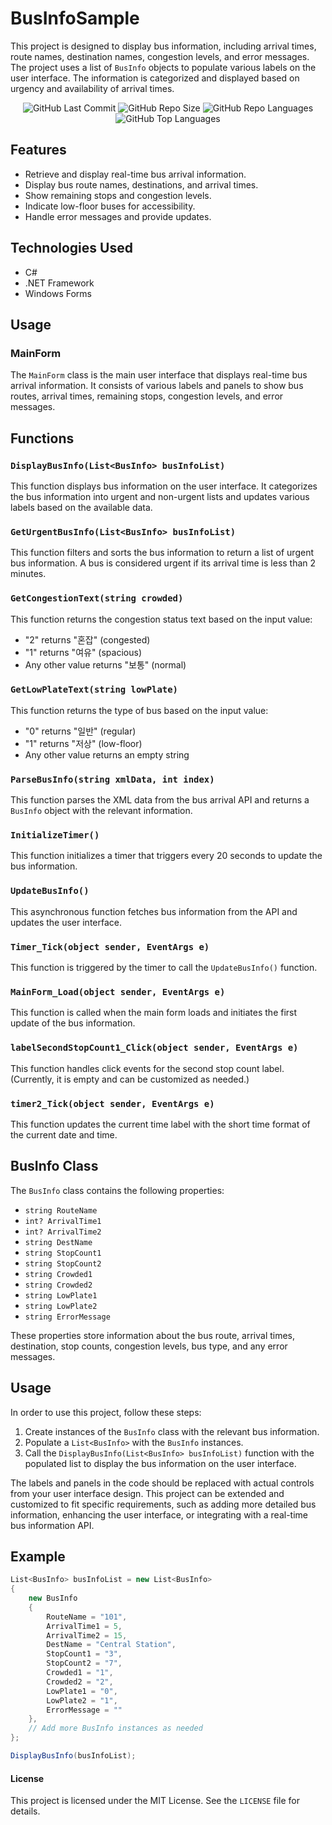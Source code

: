 # BusInfoSample
This project is designed to display bus information, including arrival times, route names, destination names, congestion levels, and error messages. The project uses a list of `BusInfo` objects to populate various labels on the user interface. The information is categorized and displayed based on urgency and availability of arrival times.

<div align="center">
<img alt="GitHub Last Commit" src="https://img.shields.io/github/last-commit/happybono/BusInfoSample"> 
<img alt="GitHub Repo Size" src="https://img.shields.io/github/repo-size/happybono/BusInfoSample">
<img alt="GitHub Repo Languages" src="https://img.shields.io/github/languages/count/happybono/BusInfoSample">
<img alt="GitHub Top Languages" src="https://img.shields.io/github/languages/top/HappyBono/BusInfoSample">
</div>

## Features
- Retrieve and display real-time bus arrival information.
- Display bus route names, destinations, and arrival times.
- Show remaining stops and congestion levels.
- Indicate low-floor buses for accessibility.
- Handle error messages and provide updates.

## Technologies Used
- C#
- .NET Framework
- Windows Forms

## Usage
### MainForm
The `MainForm` class is the main user interface that displays real-time bus arrival information. It consists of various labels and panels to show bus routes, arrival times, remaining stops, congestion levels, and error messages.

## Functions
### `DisplayBusInfo(List<BusInfo> busInfoList)`
This function displays bus information on the user interface. It categorizes the bus information into urgent and non-urgent lists and updates various labels based on the available data.

### `GetUrgentBusInfo(List<BusInfo> busInfoList)`
This function filters and sorts the bus information to return a list of urgent bus information. A bus is considered urgent if its arrival time is less than 2 minutes.

### `GetCongestionText(string crowded)`
This function returns the congestion status text based on the input value:
- "2" returns "혼잡" (congested)
- "1" returns "여유" (spacious)
- Any other value returns "보통" (normal)

### `GetLowPlateText(string lowPlate)`
This function returns the type of bus based on the input value:
- "0" returns "일반" (regular)
- "1" returns "저상" (low-floor)
- Any other value returns an empty string

### `ParseBusInfo(string xmlData, int index)`
This function parses the XML data from the bus arrival API and returns a `BusInfo` object with the relevant information.

### `InitializeTimer()`
This function initializes a timer that triggers every 20 seconds to update the bus information.

### `UpdateBusInfo()`
This asynchronous function fetches bus information from the API and updates the user interface.

### `Timer_Tick(object sender, EventArgs e)`
This function is triggered by the timer to call the `UpdateBusInfo()` function.

### `MainForm_Load(object sender, EventArgs e)`
This function is called when the main form loads and initiates the first update of the bus information.

### `labelSecondStopCount1_Click(object sender, EventArgs e)`
This function handles click events for the second stop count label. (Currently, it is empty and can be customized as needed.)

### `timer2_Tick(object sender, EventArgs e)`
This function updates the current time label with the short time format of the current date and time.

## BusInfo Class
The `BusInfo` class contains the following properties:
- `string RouteName`
- `int? ArrivalTime1`
- `int? ArrivalTime2`
- `string DestName`
- `string StopCount1`
- `string StopCount2`
- `string Crowded1`
- `string Crowded2`
- `string LowPlate1`
- `string LowPlate2`
- `string ErrorMessage`

These properties store information about the bus route, arrival times, destination, stop counts, congestion levels, bus type, and any error messages.

## Usage
In order to use this project, follow these steps:
1. Create instances of the `BusInfo` class with the relevant bus information.
2. Populate a `List<BusInfo>` with the `BusInfo` instances.
3. Call the `DisplayBusInfo(List<BusInfo> busInfoList)` function with the populated list to display the bus information on the user interface.

The labels and panels in the code should be replaced with actual controls from your user interface design.
This project can be extended and customized to fit specific requirements, such as adding more detailed bus information, enhancing the user interface, or integrating with a real-time bus information API.

## Example
```csharp
List<BusInfo> busInfoList = new List<BusInfo>
{
    new BusInfo
    {
        RouteName = "101",
        ArrivalTime1 = 5,
        ArrivalTime2 = 15,
        DestName = "Central Station",
        StopCount1 = "3",
        StopCount2 = "7",
        Crowded1 = "1",
        Crowded2 = "2",
        LowPlate1 = "0",
        LowPlate2 = "1",
        ErrorMessage = ""
    },
    // Add more BusInfo instances as needed
};

DisplayBusInfo(busInfoList);
```

#### License
This project is licensed under the MIT License. See the `LICENSE` file for details.
